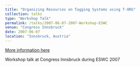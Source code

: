 ```yaml
---
title: "Organizing Resources on Tagging Systems using T-ORG"
collection: talks
type: "Workshop Talk"
permalink: /talks/2007-06-07-2007-Workshop-ESWC
venue: "Congress Innsbruck"
date: 2007-06-07
location: "Innsbruck, Austria"
---
```


[More information here](https://eswc2007.org/workshops.html#bgsww)

Workshop talk at Congress Innsbruck during ESWC 2007

